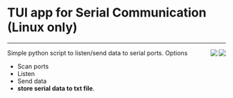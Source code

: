 # TUI app for Serial Communication (Linux only)
<hr>

<img align="right" src="https://img.shields.io/badge/Python-3.7-informational?style=flat&logo=python&logoColor=white&color=yellow">

<img align="right" src="https://img.shields.io/badge/Version-1.0-informational?style=flat&color=green" >



Simple python script to listen/send data to serial ports.
Options
* Scan ports  
* Listen
* Send data
* **store serial data to txt file**.
